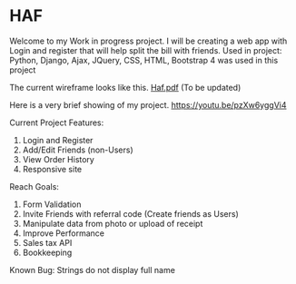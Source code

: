 # HAF
Welcome to my Work in progress project.
I will be creating a web app with Login and register that will help split the bill with friends. 
Used in project:
Python, Django, Ajax, JQuery, CSS, HTML, Bootstrap 4 was used in this project 

The current wireframe looks like this.
[Haf.pdf](https://github.com/cyberz3r0/haf/files/7112165/Haf.pdf) (To be updated)

Here is a very brief showing of my project. https://youtu.be/pzXw6yggVi4

Current Project Features:
1.	Login and Register
2.	Add/Edit Friends (non-Users)
3.	View Order History
4.	Responsive site

Reach Goals:
1.	Form Validation 
2.	Invite Friends with referral code (Create friends as Users)
3.	Manipulate data from photo or upload of receipt
4.	Improve Performance 
5.	Sales tax API
6.	Bookkeeping 


Known Bug: Strings do not display full name
